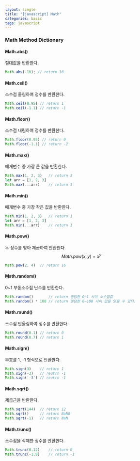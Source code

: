 ```yaml
---
layout: single
title: "[javascript] Math"
categories: basic
tags: javascript
---
```


### Math Method Dictionary

#### Math.abs()

절대값을 반환한다.

```javascript
Math.abs(-10); // return 10
```



#### Math.ceil()

소수점 올림하여 정수를 반환한다.

```javascript
Math.ceil(0.95) // return 1
Math.ceil(-1.1) // return -1
```



#### Math.floor()

소수점 내림하여 정수를 반환한다.

```javascript
Math.floor(0.95) // return 0
Math.floor(-1.1) // return -2
```



#### Math.max()

매개변수 중 가장 큰 값을 반환한다.

```javascript
Math.max(1, 2, 3)   // return 3
let arr = [1, 2, 3]
Math.max(...arr) 	// return 3
```



#### Math.min()

매개변수 중 가장 작은 값을 반환한다.

```javascript
Math.min(1, 2, 3)   // return 1
let arr = [1, 2, 3]
Math.min(...arr) 	// return 1
```



#### Math.pow()

두 정수를 받아 제곱하여 반환한다. 
$$
Math.pow(x, y) = x^y
$$

```javascript
Math.pow(2, 4)	// return 16
```



#### Math.random()

0~1 부동소수점 난수를 반환한다.

```javascript
Math.random()		// return 랜덤한 0~1 사이 소수점값
Math.random() * 100 // return 랜덤한 0~100 사이 값을 얻을 수 있다.
```



#### Math.round()

소수점 반올림하여 정수를 반환한다.

```javascript
Math.round(0.1) // return 0
Math.round(0.7) // return 1
```



#### Math.sign()

부호를 1, -1 형식으로 반환한다.

```javascript
Math.sign(3)	// return 1
Math.sign(-3)	// reutrn -1
Math.sign('-3') // reutrn -1
```



#### Math.sqrt()

제곱근을 반환한다.

```javascript
Math.sqrt(144)	// return 12
Math.sqrt()		// return NaN0
Math.sqrt(-1)	// return NaN
```



#### Math.trunc()

소수점을 삭제한 정수를 반환한다.

```javascript
Math.trunc(0.12)	// return 0
Math.trunc(-1.9)	// return -1
```

